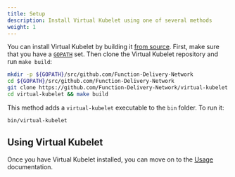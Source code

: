 ```yaml
---
title: Setup
description: Install Virtual Kubelet using one of several methods
weight: 1
---
```


You can install Virtual Kubelet by building it [from source](#source). First, make sure that you have a [`GOPATH`](https://github.com/golang/go/wiki/GOPATH) set. Then clone the Virtual Kubelet repository and run `make build`:

```bash
mkdir -p ${GOPATH}/src/github.com/Function-Delivery-Network
cd ${GOPATH}/src/github.com/Function-Delivery-Network
git clone https://github.com/Function-Delivery-Network/virtual-kubelet
cd virtual-kubelet && make build
```

This method adds a `virtual-kubelet` executable to the `bin` folder. To run it:

```bash
bin/virtual-kubelet
```

## Using Virtual Kubelet

Once you have Virtual Kubelet installed, you can move on to the [Usage](../usage) documentation.
